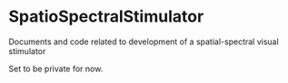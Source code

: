 # SpatioSpectralStimulator
Documents and code related to development of a spatial-spectral visual stimulator

Set to be private for now.
